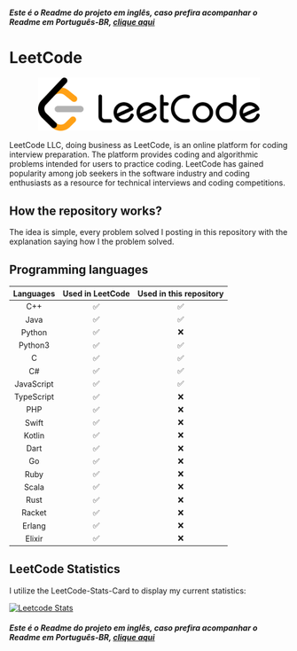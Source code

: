##### Este é o Readme do projeto _em inglês_, caso prefira acompanhar o Readme em Português-BR, [clique aqui](./README-PT.md)

# LeetCode
<p align="center">
  <img src="media/LeetCode_Logo_black_with_text.png" alt="LeetCode Logo" width="400">
</p>

LeetCode LLC, doing business as LeetCode, is an online platform for coding interview preparation. The platform provides coding and algorithmic problems intended for users to practice coding. LeetCode has gained popularity among job seekers in the software industry and coding enthusiasts as a resource for technical interviews and coding competitions.

## How the repository works?
The idea is simple, every problem solved I posting in this repository with the explanation saying how I the problem solved.

## Programming languages
| Languages        | Used in LeetCode | Used in this repository |
|:----------------:|:----------------:|:-----------------------:|
| C++              | ✅               | ✅                      |
| Java             | ✅               | ✅                      |
| Python           | ✅               | ❌                      |
| Python3          | ✅               | ✅                      |
| C                | ✅               | ✅                      |
| C#               | ✅               | ✅                      |
| JavaScript       | ✅               | ✅                      |
| TypeScript       | ✅               | ❌                      |
| PHP              | ✅               | ❌                      |
| Swift            | ✅               | ❌                      |
| Kotlin           | ✅               | ❌                      |
| Dart             | ✅               | ❌                      |
| Go               | ✅               | ❌                      |
| Ruby             | ✅               | ❌                      |
| Scala            | ✅               | ❌                      |
| Rust             | ✅               | ❌                      |
| Racket           | ✅               | ❌                      |
| Erlang           | ✅               | ❌                      |
| Elixir           | ✅               | ❌                      |


## LeetCode Statistics
I utilize the LeetCode-Stats-Card to display my current statistics:

[![Leetcode Stats](https://leetcard.jacoblin.cool/FelipeVandevelde)](https://leetcode.com/FelipeVandevelde)

##### Este é o Readme do projeto _em inglês_, caso prefira acompanhar o Readme em Português-BR, [clique aqui](./README-PT.md)